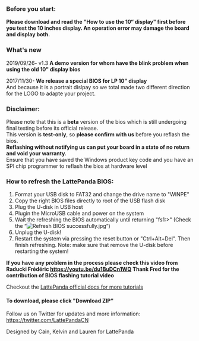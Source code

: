 ### Before you start:
**Please download and read the "How to use the 10“ display" first before you test the 10 inches display. An operation error may damage the board and display both.**

### What's new
2019/09/26- v1.3
**A demo version for whom have the blink problem when using the old 10" display bios**   

2017/11/30-
**We release a special BIOS for LP 10" display**   
And because it is a portrait dislpay so we total made two different direction for the LOGO to  adapte your project.

### Disclaimer:   

Please note that this is a **beta** version of the bios which is still undergoing final testing before its official release.  
This version is **test-only**, so **please confirm with us** before you reflash the bios.  
**Reflashing without notifying us can put your board in a state of no return and void your warranty.**  
Ensure that you have saved the Windows product key code and you have an SPI chip programmer to reflash the bios at hardware level

### How to refresh the LattePanda BIOS:

1. Format your USB disk to FAT32 and change the drive name to "WINPE"
2. Copy the right BIOS files directly to root of the USB flash disk
3. Plug the U-disk in USB host
4. Plugin the MicroUSB cable and power on the system
5. Wait the refreshing the BIOS automatically until returning "fs1:\>" (Check the “![Refresh BIOS successfully.jpg](http://www.lattepanda.com/wp-content/uploads/2016/04/Refresh-BIOS-successfully.jpg)”)
6. Unplug the U-disk!
7. Restart the system via pressing the reset button or "Ctrl+Alt+Del". Then finish refreshing.
  Note: make sure that remove the U-disk before restarting the system!

**If you have any problem in the process please check this video from Raducki Frédéric 
https://youtu.be/du1BuDCn1WQ
Thank Fred for the contribution of BIOS flashing tutorial video**

Checkout the [LattePanda official docs for more tutorials](http://www.lattepanda.com/docs) 

#### To download, please click "Download ZIP"

Follow us on Twitter for updates and more information: https://twitter.com/LattePandaCN

Designed by Cain, Kelvin and Lauren for LattePanda
